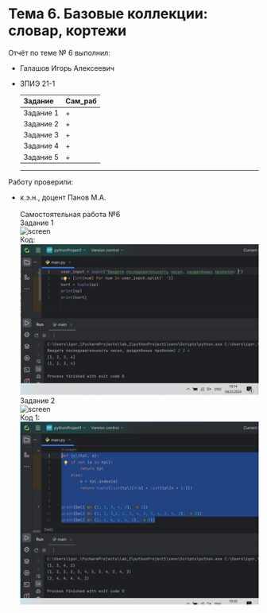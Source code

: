 # Тема 6. Базовые коллекции: словар, кортежи
Отчёт по теме № 6 выполнил:
- Галашов Игорь Алексеевич
- ЗПИЭ 21-1
  
	|Задание  |Сам_раб|
  |-------   |-------|
  |Задание 1 |+      |
  |Задание 2 |+      |
  |Задание 3 |+      |
  |Задание 4 |+      |
  |Задание 5 |+      |
  --------------------
  
Работу проверили:
- к.э.н., доцент Панов М.А.
\
\
Самостоятельная работа №6\
Задание 1\
![screen](https://github.com/IgorGalashov/Pr_in/blob/main/screen/s3/S6/Сз1.PNG)
\
Код:
\
![screen](https://github.com/IgorGalashov/Pr_in/blob/main/screen/s3/S6/Снимок%201.PNG)
\
Задание  2\
![screen](https://github.com/IgorGalashov/Pr_in/blob/main/screen/s3/S6/Сз2.PNG)
\
Код 1:
\
![screen](https://github.com/IgorGalashov/Pr_in/blob/main/screen/s3/S6/Снимок%202.PNG)
